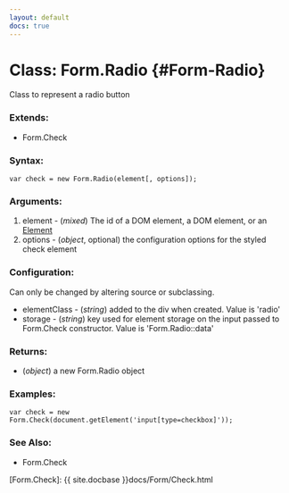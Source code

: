 ```yaml
---
layout: default
docs: true
---
```

Class: Form.Radio {#Form-Radio}
=================

Class to represent a radio button

### Extends:

- Form.Check

### Syntax:

    var check = new Form.Radio(element[, options]);

### Arguments:

1. element - (*mixed*) The id of a DOM element, a DOM element, or an [Element][Element]
1. options - (*object*, optional) the configuration options for the styled check element

### Configuration:

Can only be changed by altering source or subclassing.

* elementClass - (*string*) added to the div when created. Value is 'radio'
* storage - (*string*) key used for element storage on the input passed to Form.Check constructor. Value is 'Form.Radio::data'

### Returns:

* (*object*) a new Form.Radio object

### Examples:

    var check = new Form.Check(document.getElement('input[type=checkbox]'));

### See Also:

- Form.Check



[Element]: http://mootools.net/docs/core/Element/Element
[Form.Check]: {{ site.docbase }}docs/Form/Check.html
